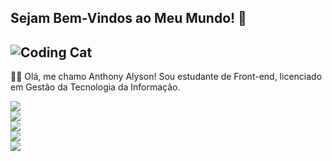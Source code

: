 ## Sejam Bem-Vindos ao Meu Mundo! 👋

![Coding Cat](https://media.giphy.com/media/v1.Y2lkPTc5MGI3NjExb2V5dWY4dWJjY2VjZ3B4Y2V6eGJ6eHZqZzZ1Z2N6eCZlcD12MV9pbnRlcm5hbF9naWZfYnlfaWQmY3Q9Zw/JIX9t2j0ZTN9S/giphy.gif)
---------


 🐱‍💻 Olá, me chamo Anthony Alyson!
 Sou estudante de Front-end, licenciado em Gestão da Tecnologia da Informação.

[![](https://img.shields.io/badge/-LinkedIn-blue?style=flat-square&logo=Linkedin&logoColor=white&link=YOUR_LINKEDIN_URL)](https://www.linkedin.com/in/anthony-alyson-do-nascimento-lima-9bb342363/)<br>
[![](https://img.shields.io/badge/WhatsApp-25D366?style=for-the-badge&logo=whatsapp&logoColor=white)](https://whatsa.me/5561983098959/?t=Ol%C3%A1%20Anthony!%20%F0%9F%91%8B%20%20%20%20Vim%20pelo%20seu%20perfil%20no%20GitHub%20e%20gostaria%20de:%20%20%20%F0%9F%94%B9%20Conversar%20sobre%20seus%20projetos%20%20%20%F0%9F%94%B9%20Explorar%20oportunidades%20de%20colabora%C3%A7%C3%A3o%20%20%20%F0%9F%94%B9%20Saber%20mais%20sobre%20sua%20jornada%20na%20programa%C3%A7%C3%A3o%20%20%20%20Podemos%20bater%20um%20papo?%20%F0%9F%98%8A%20%20)<br>
[![](https://img.shields.io/badge/Instagram-E4405F?style=for-the-badge&logo=instagram&logoColor=white)](https://www.instagram.com/thony_alyson/)<br>
[![](https://img.shields.io/badge/Telegram-2CA5E0?style=for-the-badge&logo=telegram&logoColor=white)](https://t.me/Thonylya?text=)<br>
[![](https://img.shields.io/badge/Gmail-D14836?style=for-the-badge&logo=gmail&logoColor=white)](mailto:alysonlima1998@gmail.com)<br>



<!--
**Ynohtna98/Ynohtna98** is a ✨ _special_ ✨ repository because its `README.md` (this file) appears on your GitHub profile.

Here are some ideas to get you started:

- 🔭 I’m currently working on ...
- 🌱 I’m currently learning ...
- 👯 I’m looking to collaborate on ...
- 🤔 I’m looking for help with ...
- 💬 Ask me about ...
- 📫 How to reach me: ...
- 😄 Pronouns: ...
- ⚡ Fun fact: ...
-->

